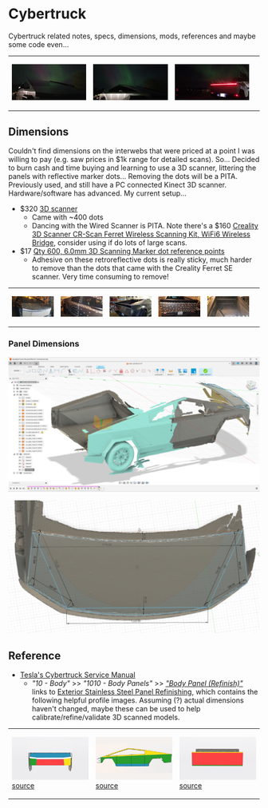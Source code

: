 # Cybertruck

Cybertruck related notes, specs, dimensions, mods, references and maybe some code even...

<table><tr>
<td>

![alt text](img/irl-aurora-fr.jpg)

</td><td>

![alt text](img/irl-aurora-frr.jpg)

</td><td>

![alt text](img/irl-aurora-rr.jpg)

</td><td>
</tr></table>



## Dimensions

Couldn't find dimensions on the interwebs that were priced at a point I was willing to pay (e.g. saw prices in $1k range for detailed scans).  So...  Decided to burn cash and time buying and learning to use a 3D scanner, littering the panels with reflective marker dots...  Removing the dots will be a PITA.  Previously used, and still have a PC connected Kinect 3D scanner.  Hardware/software has advanced.  My current setup... 

- $320 [3D scanner](https://www.amazon.com/dp/B0CNVQGVMM)
  - Came with ~400 dots
  - Dancing with the Wired Scanner is PITA.  Note there's a $160 [Creality 3D Scanner CR-Scan Ferret Wireless Scanning Kit, WiFi6 Wireless Bridge](https://www.amazon.com/Creality-Wireless-Kit-Indicators-Consumption/dp/B0D1Y8GW55), consider using if do lots of large scans.
- $17 [Qty 600, 6.0mm 3D Scanning Marker dot reference points](https://www.amazon.com/dp/B09Q86JP3Q)
  - Adhesive on these retroreflective dots is really sticky, much harder to remove than the dots that came with the Creality Ferret SE scanner.  Very time consuming to remove!


<table><tr>
<td>

![alt text](img/irl-markers-fr.jpg)

</td><td>

![alt text](img/irl-markers-right.jpg)

</td><td>

![alt text](img/irl-markers-rr.jpg)

</td><td>

![alt text](img/irl-markers-rear.jpg)

</td><td>

![alt text](img/irl-markers-bed.jpg)

</td><td>
</tr></table>



### Panel Dimensions

![alt text](img/panel-fusion-iso.png)

![alt text](img/panel-frunk-hood.png)




## Reference

- [Tesla's Cybertruck Service Manual](https://service.tesla.com/docs/Cybertruck/ServiceManual/en-us/index.html)
  - _"10 - Body"_ >> _"1010 - Body Panels"_ >> [_"Body Panel (Refinish)"_](https://service.tesla.com/docs/Cybertruck/ServiceManual/en-us/GUID-D33D78C9-9BCD-46CB-885C-52B4F482852C.html) links to [Exterior Stainless Steel Panel Refinishing](https://service.tesla.com/docs/Cybertruck/ServiceManual/en-us/GUID-D33D78C9-9BCD-46CB-885C-52B4F482852C.html), which contains the following helpful profile images.  Assuming (?) actual dimensions haven't changed, maybe these can be used to help calibrate/refine/validate 3D scanned models.

<table><tr>
<td>

  ![alt text](img/tsla-svc-front.png)
[source](https://service.tesla.com/docs/Cybertruck/ServiceManual/en-us/GUID-8C18C379-1B7B-479C-8A33-D59ECE467C45-online-en-US.jpg)

</td><td>

  ![alt text](img/tsla-svc-side.png)
  [source](https://service.tesla.com/docs/Cybertruck/ServiceManual/en-us/GUID-A882616D-D649-4B76-872C-FC1AA0593259-online-en-US.jpg)

  </td><td>

  ![alt text](img/tsla-svc-rear.png)
  [source](https://service.tesla.com/docs/Cybertruck/ServiceManual/en-us/GUID-B0A4E246-F54C-4F24-8A0B-BAEBB64DC29D-online-en-US.jpg)

  </td></tr></table>
